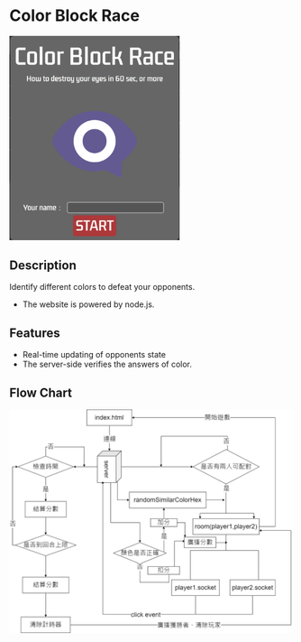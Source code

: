 Color Block Race
===
<img src="https://github.com/h1586685/Color-Block-Race/blob/main/icon.png"  width="60%" height="60%">

Description
---
Identify different colors to defeat your opponents.
+ The website is powered by node.js.

Features
---
+ Real-time updating of opponents state
+ The server-side verifies the answers of color.

Flow Chart
---
![flow](https://github.com/h1586685/Color-Block-Race/blob/main/flow_chart.png)
